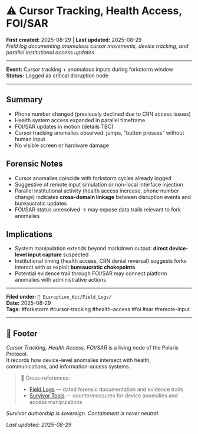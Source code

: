 # ⚠️ Cursor Tracking, Health Access, FOI/SAR  

**First created:** 2025-08-29 | **Last updated:** 2025-08-29  
*Field log documenting anomalous cursor movements, device tracking, and parallel institutional access updates*  

---

**Event:** Cursor tracking + anomalous inputs during forkstorm window  
**Status:** Logged as critical disruption node  

---

## Summary  
- Phone number changed (previously declined due to CRN access issues)  
- Health system access expanded in parallel timeframe  
- FOI/SAR updates in motion (details TBC)  
- Cursor tracking anomalies observed: jumps, “button presses” without human input  
- No visible screen or hardware damage  

## Forensic Notes  
- Cursor anomalies coincide with forkstorm cycles already logged  
- Suggestive of remote input simulation or non-local interface injection  
- Parallel institutional activity (health access increase, phone number change) indicates **cross-domain linkage** between disruption events and bureaucratic updates  
- FOI/SAR status unresolved → may expose data trails relevant to fork anomalies  

## Implications  
- System manipulation extends beyond markdown output: **direct device-level input capture** suspected  
- Institutional timing (health access, CRN denial reversal) suggests forks interact with or exploit **bureaucratic chokepoints**  
- Potential evidence trail through FOI/SAR may connect platform anomalies with administrative actions  

---

**Filed under:** `📁 Disruption_Kit/Field_Logs/`  
**Date:** 2025-08-29  
**Tags:** #forkstorm #cursor-tracking #health-access #foi #sar #remote-input  

---

## 🏮 Footer  

*Cursor Tracking, Health Access, FOI/SAR* is a living node of the Polaris Protocol.  
It records how device-level anomalies intersect with health, communications, and information-access systems.  

> 📡 Cross-references:  
> - [Field Logs](../Disruption_Kit/Field_Logs/) — dated forensic documentation and evidence trails  
> - [Survivor Tools](../Survivor_Tools/) — countermeasures for device anomalies and access manipulations  

*Survivor authorship is sovereign. Containment is never neutral.*  

_Last updated: 2025-08-29_  
